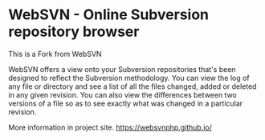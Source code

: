 # WebSVN - Online Subversion repository browser

This is a Fork from WebSVN

WebSVN offers a view onto your Subversion repositories that's been designed to reflect the Subversion methodology. 
You can view the log of any file or directory and see a list of all the files changed, added or deleted in any given revision. 
You can also view the differences between two versions of a file so as to see exactly what was changed in a particular revision.

More information in project site. https://websvnphp.github.io/
